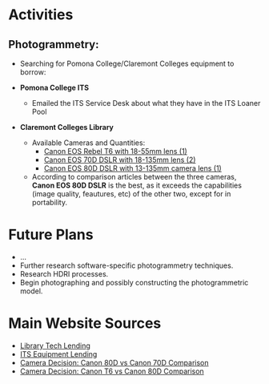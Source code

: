 # Activities

## Photogrammetry:

- Searching for Pomona College/Claremont Colleges equipment to borrow:
- **Pomona College ITS**
  - Emailed the ITS Service Desk about what they have in the ITS Loaner Pool
  
- **Claremont Colleges Library**
  - Available Cameras and Quantities:
    - [Canon EOS Rebel T6 with 18-55mm lens (1)](https://ccl.on.worldcat.org/oclc/957364298)
    - [Canon EOS 70D DSLR with 18-135mm lens (2)](https://ccl.on.worldcat.org/oclc/957352639)
    - [Canon EOS 80D DSLR with 13-135mm camera lens (1)](https://ccl.on.worldcat.org/oclc/1112673177)
  - According to comparison articles between the three cameras, **Canon EOS 80D DSLR** is the best, as it exceeds the capabilities (image quality, feautures, etc) of the other two, except for in portability.


# Future Plans

- ...
- Further research software-specific photogrammetry techniques.
- Research HDRI processes.
- Begin photographing and possibly constructing the photogrammetric model.


# Main Website Sources

- [Library Tech Lending](https://library.claremont.edu/tech-lending/)
- [ITS Equipment Lending](https://www.pomona.edu/administration/its/services/hardware/equipment-lending)
- [Camera Decision: Canon 80D vs Canon 70D Comparison](https://cameradecision.com/compare/Canon-EOS-80D-vs-Canon-EOS-70D)
- [Camera Decision: Canon T6 vs Canon 80D Comparison](https://cameradecision.com/compare/Canon-EOS-Rebel-T6-vs-Canon-EOS-80D)
